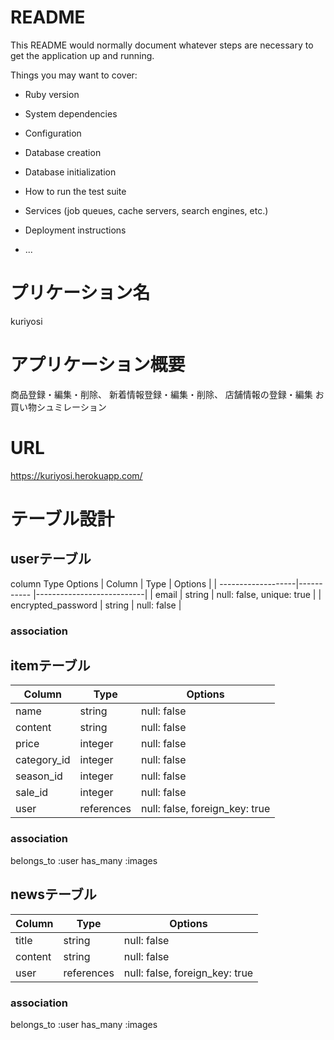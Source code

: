 # README

This README would normally document whatever steps are necessary to get the
application up and running.

Things you may want to cover:

* Ruby version

* System dependencies

* Configuration

* Database creation

* Database initialization

* How to run the test suite

* Services (job queues, cache servers, search engines, etc.)

* Deployment instructions

* ...

# プリケーション名
 kuriyosi

 # アプリケーション概要
  商品登録・編集・削除、
  新着情報登録・編集・削除、
  店舗情報の登録・編集
  お買い物シュミレーション

# URL
https://kuriyosi.herokuapp.com/

# テーブル設計

## userテーブル
column Type Options
| Column             | Type       | Options                   |
| -------------------|----------- |---------------------------|
| email              | string     | null: false, unique: true |
| encrypted_password | string     | null: false               |

### association

## itemテーブル
| Column             | Type       | Options                        |
| -------------------|----------- |--------------------------------|
|  name              | string     | null: false                    |
|  content           | string     | null: false                    |
|  price             | integer    | null: false                    |
|  category_id       | integer    | null: false                    |
|  season_id         | integer    | null: false                    |
|  sale_id           | integer    | null: false                    |
|  user              | references | null: false, foreign_key: true |

### association
belongs_to :user
has_many :images

## newsテーブル

| Column             | Type       | Options                        |
| -------------------|----------- |--------------------------------|
|  title             | string     | null: false                    |
|  content           | string     | null: false                    |
|  user              | references | null: false, foreign_key: true |

### association
belongs_to :user
has_many :images
